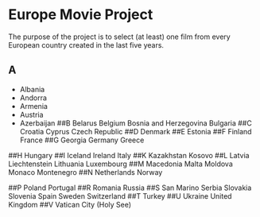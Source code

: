 # Europe Movie Project
The purpose of the project is to select (at least) one film from every European country created in the last five years.	

## A
- Albania
- Andorra
- Armenia
- Austria
- Azerbaijan
##B
Belarus
Belgium
Bosnia and Herzegovina
Bulgaria
##C
Croatia
Cyprus
Czech Republic
##D
Denmark
##E
Estonia
##F
Finland
France
##G
Georgia
Germany
Greece

##H
Hungary
##I
Iceland
Ireland
Italy
##K
Kazakhstan
Kosovo
##L
Latvia
Liechtenstein
Lithuania
Luxembourg
##M
Macedonia
Malta
Moldova
Monaco
Montenegro
##N
Netherlands
Norway

##P
Poland
Portugal
##R
Romania
Russia
##S
San Marino
Serbia
Slovakia
Slovenia
Spain
Sweden
Switzerland
##T
Turkey
##U
Ukraine
United Kingdom
##V
Vatican City (Holy See)
